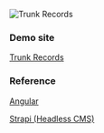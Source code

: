 ![Trunk Records](https://user-images.githubusercontent.com/84278263/183385498-aafa09c8-59bc-4cb8-abe3-f16af8a9639e.png)

### Demo site
[Trunk Records](https://yukayamamoto.me/trunkrecords)
### Reference
[Angular](https://angular.io/)

[Strapi (Headless CMS)](https://strapi.io/)
